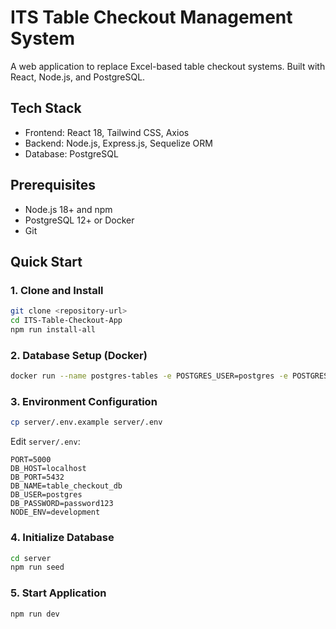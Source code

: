 # ITS Table Checkout Management System

A web application to replace Excel-based table checkout systems. Built with React, Node.js, and PostgreSQL.

## Tech Stack

- Frontend: React 18, Tailwind CSS, Axios
- Backend: Node.js, Express.js, Sequelize ORM
- Database: PostgreSQL

## Prerequisites

- Node.js 18+ and npm
- PostgreSQL 12+ or Docker
- Git

## Quick Start

### 1. Clone and Install

```bash
git clone <repository-url>
cd ITS-Table-Checkout-App
npm run install-all
```

### 2. Database Setup (Docker)

```bash
docker run --name postgres-tables -e POSTGRES_USER=postgres -e POSTGRES_PASSWORD=password123 -e POSTGRES_DB=table_checkout_db -p 5432:5432 -d postgres:13
```

### 3. Environment Configuration

```bash
cp server/.env.example server/.env
```

Edit `server/.env`:
```env
PORT=5000
DB_HOST=localhost
DB_PORT=5432
DB_NAME=table_checkout_db
DB_USER=postgres
DB_PASSWORD=password123
NODE_ENV=development
```

### 4. Initialize Database

```bash
cd server
npm run seed
```

### 5. Start Application

```bash
npm run dev
```
